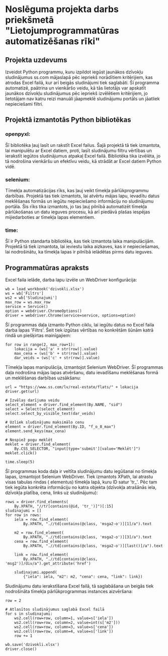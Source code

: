 # Noslēguma projekta darbs priekšmetā "Lietojumprogrammatūras automatizēšanas rīki"
## Projekta uzdevums
Izveidot Python programmu, kuru izpildot iegūst jaunākos dzīvokļu sludinājumus ss.com mājaslapā pēc iepriekš norādītiem kritērijiem, kas atrodas Excel failā, kur arī beigās sludinājumi tiek saglabāti. Šī programma automatizē, paātrina un vienkāršo veidu, kā tās lietotājs var apskatīt jaunākos dzīvokļu sludinājumus pēc iepriekš izvēlētiem kritērijiem, jo lietotājam nav katru reizi manuāli jāapmeklē sludinājumu portāls un jāatliek nepieciešami filtri.
## Projektā izmantotās Python bibliotēkas
### openpyxl:
Šī bibliotēka ļauj lasīt un rakstīt Excel failus. Šajā projektā tā tiek izmantota, lai manipulētu ar Excel datiem, proti, lasīt sludinājumu filtru vērtības un ierakstīt iegūtos sludinājumus atpakaļ Excel failā. Bibliotēka tika izvēlēta, jo tā nodrošina vienkāršu un efektīvu veidu, kā strādāt ar Excel datiem Python vidē.
### selenium:
Tīmekļa automatizācijas rīks, kas ļauj veikt tīmekļa pārlūkprogrammu darbības. Projektā tas tiek izmantots, lai atvērtu mājas lapu, ievadītu datus meklēšanas formās un iegūtu nepieciešamo informāciju no sludinājumu portāla. Šis rīks tika izmantots, jo tas ļauj pilnībā automatizēt tīmekļa pārlūkošanas un datu ieguves procesu, kā arī piedāvā plašas iespējas mijiedarboties ar tīmekļa lapas elementiem.
### time:
Šī ir Python standarta bibliotēka, kas tiek izmantota laika manipulācijām. Projektā tā tiek izmantota, lai ieviestu laika aizkaves, kas ir nepieciešamas, lai nodrošinātu, ka tīmekļa lapas ir pilnībā ielādētas pirms datu ieguves.
## Programmatūras apraksts
Excel faila ielāde, darba lapu izvēle un WebDriver konfigurācija:
```
wb = load_workbook('dzivokli.xlsx')
ws = wb['Filtrs']
ws2 = wb['Sludinajumi']
max_row = ws.max_row
service = Service()
option = webdriver.ChromeOptions()
driver = webdriver.Chrome(service=service, options=option)
```
Šī programmas daļa izmanto Python ciklu, lai iegūtu datus no Excel faila darba lapas 'Filtrs'. Šeit tiek izgūtas vērtības no konkrētām šūnām katrā rindā un piešķirtas mainīgajiem:
```
for row in range(2, max_row+1):
    lokacija = (ws['a' + str(row)].value)
    max_cena = (ws['b' + str(row)].value)
    dar_veids = (ws['c' + str(row)].value)
```
Tīmekļa lapas manipulācija, izmantojot Selenium WebDriver. Šī programmas daļa nodrošina mājas lapas atvēršanu, datu ievadīšanu meklēšanas formā un meklēšanas darbības uzsākšanu:
```
url = "https://www.ss.com/lv/real-estate/flats/" + lokacija
driver.get(url)

# Izvēlas darījuma veidu
select_element = driver.find_element(By.NAME, "sid")
select = Select(select_element)
select.select_by_visible_text(dar_veids)

# Uzliek sludinājumu maksimālo cenu
element = driver.find_element(By.ID, "f_o_8_max")
element.send_keys(max_cena)

# Nospiež pogu meklēt
meklet = driver.find_element(
    By.CSS_SELECTOR, "input[type='submit'][value='Meklēt']")
meklet.click()

time.sleep(5)
```
Šī programmas koda daļa ir veltīta sludinājumu datu iegūšanai no tīmekļa lapas, izmantojot Selenium WebDriver. Tiek izmantots XPath, lai atrastu visas tabulas rindas (<tr> elementus) tīmekļa lapā, kuru ID satur 'tr_'. Pēc tam tiek iegūta konkrēta informāciju no katra objekta (dzīvokļa atrašānās iela, dzīvokļa platība, cena, links uz sludinājumu):
```
rows = driver.find_elements(
    By.XPATH, "//tr[contains(@id, 'tr_')]")[:15]
sludinajumi = []
for row in rows:
    iela = row.find_element(
        By.XPATH, ".//td[contains(@class, 'msga2-o')][1]/a").text

    m2 = row.find_element(
        By.XPATH, ".//td[contains(@class, 'msga2-o')][3]/a").text
    cena = row.find_element(
        By.XPATH, ".//td[contains(@class, 'msga2-o')][last()]/a").text

    link = row.find_element(
        By.XPATH, ".//td[contains(@class, 'msg2')]/div/a").get_attribute('href')

    sludinajumi.append(
        {"iela": iela, "m2": m2, "cena": cena, "link": link})
```
Sludinājumu datu ierakstīšana Excel failā, tā saglabāšana un beigās tiek nodrošināta tīmekļa pārlūkprogrammas instances aizvēršana:
```
row = 2

# Atlasītos sludinājumus saglabā Excel failā
for s in sludinajumi:
    ws2.cell(row=row, column=1, value=s['iela'])
    ws2.cell(row=row, column=2, value=int(s['m2']))
    ws2.cell(row=row, column=3, value=s['cena'])
    ws2.cell(row=row, column=4, value=s['link'])
    row += 1

wb.save('dzivokli.xlsx')
driver.close()
```
